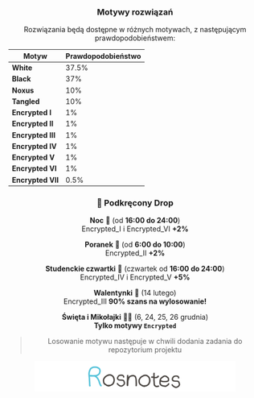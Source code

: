 


<div align="center">
  
### Motywy rozwiązań  

Rozwiązania będą dostępne w różnych motywach, z następującym prawdopodobieństwem:  


| Motyw          | Prawdopodobieństwo |
|---------------|------------------|
| **White**     | 37.5%             |
| **Black**     | 37%             |
| **Noxus**     | 10%             |
| **Tangled**   | 10%             |
| **Encrypted I**  | 1%  |
| **Encrypted II** | 1%  |
| **Encrypted III** | 1%  |
| **Encrypted IV**  | 1%  |
| **Encrypted V**   | 1%  |
| **Encrypted VI**  | 1%  |
| **Encrypted VII** | 0.5%  |


### 🚀 **Podkręcony Drop**  

**Noc** 🌙 (od **16:00 do 24:00**)  
Encrypted_I i Encrypted_VI **+2%**  

**Poranek** 🌅 (od **6:00 do 10:00**)  
Encrypted_II **+2%**  

**Studenckie czwartki** 🍻 (czwartek od **16:00 do 24:00**)  
Encrypted_IV i Encrypted_V **+5%**  

**Walentynki** 💖 (14 lutego)  
Encrypted_III **90% szans na wylosowanie!**  

**Święta i Mikołajki** 🎄🎅 (6, 24, 25, 26 grudnia)  
**Tylko motywy `Encrypted`**  

> Losowanie motywu następuje w chwili dodania zadania do repozytorium projektu 

</div>


<p align="center">
  <a href="https://www.youtube.com/watch?v=b0Zu_EqJeUA&feature=youtu.be" target="_blank">
    <picture>
      <source srcset="../Organize/src/assets/logo_light.png" media="(prefers-color-scheme: light)">
      <source srcset="../Organize/src/assets/logo_dark.png" media="(prefers-color-scheme: dark)">
      <img src="../Organize/src/assets/logo_light.png" alt="Logo" width="400">
    </picture>
</p>


